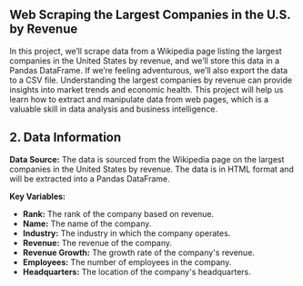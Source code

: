 ## Web Scraping the Largest Companies in the U.S. by Revenue
In this project, we’ll scrape data from a Wikipedia page listing the largest companies in the United States by revenue, and we’ll store this data in a Pandas DataFrame. If we’re feeling adventurous, we’ll also export the data to a CSV file.
Understanding the largest companies by revenue can provide insights into market trends and economic health. This project will help us learn how to extract and manipulate data from web pages, which is a valuable skill in data analysis and business intelligence.
## 2. Data Information

**Data Source:** The data is sourced from the Wikipedia page on the largest companies in the United States by revenue. The data is in HTML format and will be extracted into a Pandas DataFrame.

**Key Variables:**
- **Rank:** The rank of the company based on revenue.
- **Name:** The name of the company.
- **Industry:** The industry in which the company operates.
- **Revenue:** The revenue of the company.
- **Revenue Growth:** The growth rate of the company's revenue.
- **Employees:** The number of employees in the company.
- **Headquarters:** The location of the company's headquarters.
